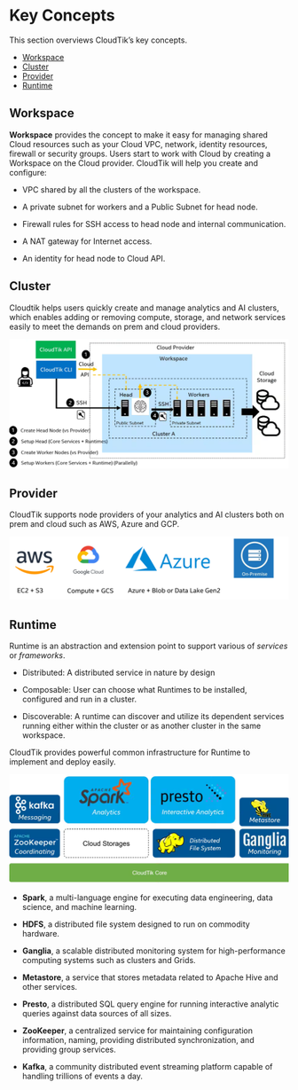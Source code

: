 # Key Concepts

This section overviews CloudTik’s key concepts. 

- [Workspace](#workspace)
- [Cluster](#cluster)
- [Provider](#provider)
- [Runtime](#runtime)

## Workspace

**Workspace** provides the concept to make it easy for managing shared Cloud resources such as your Cloud VPC, network,
identity resources, firewall or security groups. Users start to work with Cloud by creating a Workspace on the Cloud provider.
CloudTik will help you create and configure: 

-  VPC shared by all the clusters of the workspace. 

-  A private subnet for workers and a Public Subnet for head node. 

-  Firewall rules for SSH access to head node and internal communication. 

-  A NAT gateway for Internet access. 

-  An identity for head node to Cloud API. 


## Cluster

Cloudtik helps users quickly create and manage analytics and AI clusters, 
which enables adding or removing compute, storage, and network services easily to meet the demands on prem and cloud providers.

![Cluster Architecture](../../image/cluster-architecture.png)


## Provider

CloudTik supports node providers of your analytics and AI clusters both on prem and cloud such as AWS, Azure and GCP.

![Provider](../../image/provider.png)

## Runtime

Runtime is an abstraction and extension point to support various of *services* or *frameworks*.  

- Distributed: A distributed service in nature by design 

- Composable: User can choose what Runtimes to be installed, configured and run in a cluster.  

- Discoverable: A runtime can discover and utilize its dependent services running either within the cluster 
  or as another cluster in the same workspace. 

CloudTik provides powerful common infrastructure for Runtime to implement and deploy easily. 

![Runtimes for Analytics](../../image/runtime-analytics.png)

- **Spark**,  a multi-language engine for executing data engineering, data science, and machine learning.

- **HDFS**, a distributed file system designed to run on commodity hardware.

- **Ganglia**, a scalable distributed monitoring system for high-performance computing systems such as clusters and Grids.

- **Metastore**, a service that stores metadata related to Apache Hive and other services.

- **Presto**, a distributed SQL query engine for running interactive analytic queries against data sources of all sizes.

- **ZooKeeper**, a centralized service for maintaining configuration information, naming, providing distributed synchronization, and providing group services.

- **Kafka**, a community distributed event streaming platform capable of handling trillions of events a day.
